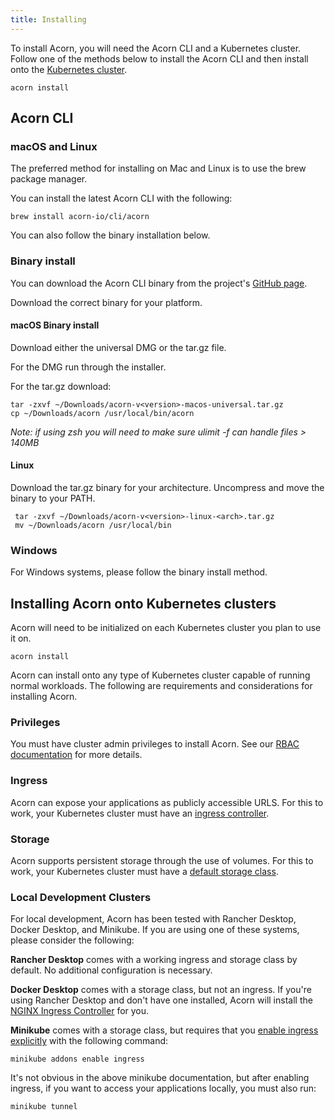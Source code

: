 ```yaml
---
title: Installing
---
```



To install Acorn, you will need the Acorn CLI and a Kubernetes cluster. Follow one of the methods below to install the Acorn CLI and then install onto the [Kubernetes cluster](#installing-acorn-onto-kubernetes-clusters).

```shell
acorn install
```

## Acorn CLI

### macOS and Linux

The preferred method for installing on Mac and Linux is to use the brew package manager.

You can install the latest Acorn CLI with the following:

```shell
brew install acorn-io/cli/acorn
```

You can also follow the binary installation below.

### Binary install

You can download the Acorn CLI binary from the project's [GitHub page](https://github.com/acorn-io/acorn/releases).

Download the correct binary for your platform.

#### macOS Binary install

Download either the universal DMG or the tar.gz file.

For the DMG run through the installer.

For the tar.gz download:

```shell
tar -zxvf ~/Downloads/acorn-v<version>-macos-universal.tar.gz
cp ~/Downloads/acorn /usr/local/bin/acorn
```

 *Note: if using zsh you will need to make sure ulimit -f can handle files > 140MB*

#### Linux

Download the tar.gz binary for your architecture. Uncompress and move the binary to your PATH.

```shell
 tar -zxvf ~/Downloads/acorn-v<version>-linux-<arch>.tar.gz
 mv ~/Downloads/acorn /usr/local/bin
```

### Windows

For Windows systems, please follow the binary install method.

## Installing Acorn onto Kubernetes clusters

Acorn will need to be initialized on each Kubernetes cluster you plan to use it on.

```shell
acorn install
```

Acorn can install onto any type of Kubernetes cluster capable of running normal workloads. The following are requirements and considerations for installing Acorn.

### Privileges
You must have cluster admin privileges to install Acorn. See our [RBAC documentation](architecture/security-considerations#rbac) for more details.

### Ingress
Acorn can expose your applications as publicly accessible URLS. For this to work, your Kubernetes cluster must have an [ingress controller](https://kubernetes.io/docs/concepts/services-networking/ingress-controllers/).

### Storage
Acorn supports persistent storage through the use of volumes. For this to work, your Kubernetes cluster must have a [default storage class](https://kubernetes.io/docs/concepts/storage/storage-classes/).

### Local Development Clusters
For local development, Acorn has been tested with Rancher Desktop, Docker Desktop, and Minikube. If you are using one of these systems, please consider the following:

**Rancher Desktop** comes with a working ingress and storage class by default. No additional configuration is necessary.

**Docker Desktop** comes with a storage class, but not an ingress. If you're using Rancher Desktop and don't have one installed, Acorn will install the [NGINX Ingress Controller](https://kubernetes.github.io/ingress-nginx/) for you.

**Minikube** comes with a storage class, but requires that you [enable ingress explicitly](https://kubernetes.io/docs/tasks/access-application-cluster/ingress-minikube/#enable-the-ingress-controller) with the following command:
```shell
minikube addons enable ingress
```
It's not obvious in the above minikube documentation, but after enabling ingress, if you want to access your applications locally, you must also run:
```shell
minikube tunnel
```
